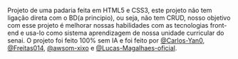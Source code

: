 Projeto de uma padaria feita em HTML5 e CSS3, este projeto não tem ligação direta com o BD(a principio), ou seja, não tem CRUD, nosso objetivo com esse projeto é melhorar nossas habilidades
com as tecnologias front-end e usa-lo como sistema aprendizagem de nossa unidade curricular do senai.
O projeto foi feito 100% sem IA e foi feito por [@Carlos-Yan0](https://github.com/Carlos-Yan0), [@Freitas014](https://github.com/Freitas014), [@awsom-xixo](https://github.com/awsom-xixo) e [@Lucas-Magalhaes-oficial](https://github.com/Lucas-Magalhaes-oficial).
